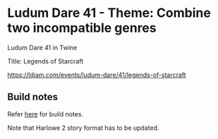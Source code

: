 # Ludum Dare 41 - Theme: Combine two incompatible genres
Ludum Dare 41 in Twine

Title: Legends of Starcraft

https://ldjam.com/events/ludum-dare/41/legends-of-starcraft

## Build notes

Refer [here](https://github.com/jusw85/ld41-twine) for build notes.

Note that Harlowe 2 story format has to be updated.
